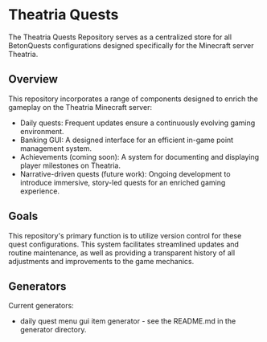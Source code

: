 # Theatria Quests

The Theatria Quests Repository serves as a centralized store for all BetonQuests configurations designed specifically for the Minecraft server Theatria.

## Overview

This repository incorporates a range of components designed to enrich the gameplay on the Theatria Minecraft server:

- Daily quests: Frequent updates ensure a continuously evolving gaming environment.
- Banking GUI: A designed interface for an efficient in-game point management system.
- Achievements (coming soon): A system for documenting and displaying player milestones on Theatria.
- Narrative-driven quests (future work): Ongoing development to introduce immersive, story-led quests for an enriched gaming experience.

## Goals

This repository's primary function is to utilize version control for these quest configurations. This system facilitates streamlined updates and routine maintenance, as well as providing a transparent history of all adjustments and improvements to the game mechanics.

## Generators

Current generators:

- daily quest menu gui item generator - see the README.md in the generator directory.